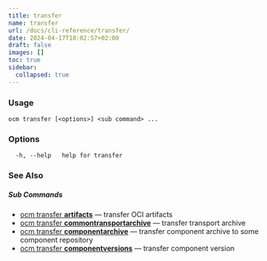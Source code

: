 ```yaml
---
title: transfer
name: transfer
url: /docs/cli-reference/transfer/
date: 2024-04-17T18:02:57+02:00
draft: false
images: []
toc: true
sidebar:
  collapsed: true
---
```

### Usage

```
ocm transfer [<options>] <sub command> ...
```

### Options

```
  -h, --help   help for transfer
```

### See Also



##### Sub Commands

* [ocm transfer <b>artifacts</b>](/docs/cli-reference/transfer/artifacts)	 &mdash; transfer OCI artifacts
* [ocm transfer <b>commontransportarchive</b>](/docs/cli-reference/transfer/commontransportarchive)	 &mdash; transfer transport archive
* [ocm transfer <b>componentarchive</b>](/docs/cli-reference/transfer/componentarchive)	 &mdash; transfer component archive to some component repository
* [ocm transfer <b>componentversions</b>](/docs/cli-reference/transfer/componentversions)	 &mdash; transfer component version

